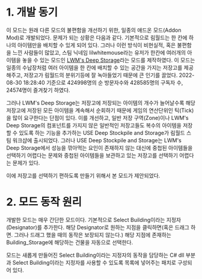 # 1. 개발 동기

이 모드는 원래 다른 모드의 불편함을 개선하기 위한, 일종의 애드온 모드(Addon Mod)로 개발되었다. 문제가 되는 상황은 다음과 같다. 기본적으로 림월드는 한 칸에 하나의 아이템만을 배치할 수 있게 되어 있다. 그러나 이런 방식이 비현실적, 혹은 불편함을 느낀 사람들이 많았고, 스팀 닉네임 lilwhitemouse라는 유저가 한칸에 여러개의 아이템을 놓을 수 있는 모드인 [LWM's Deep Storage](https://steamcommunity.com/sharedfiles/filedetails/?id=1617282896&searchtext=LWM)라는 모드를 제작하였다. 이 모드는 일종의 수납장처럼 여러 아이템을 한 칸에 배치할 수 있는 공간을 가지는 저장고를 제공해주고, 저장고가 림월드의 분위기등에 잘 녹아들었기 때문에 큰 인기를 끌었다. 2022-08-30 18:28:40 기준으로 424998명의 순 방문자수와 428585명의 구독자 수, 24574명이 즐겨찾기 하였다.

그러나 LWM's Deep Storage는 저장고에 저장되는 아이템의 개수가 늘어날수록 해당 저장고에 저장된 모든 아이템을 계속해서 순회하기 때문에 게임의 연산단위인 틱(Tick)을 많이 요구한다는 단점이 있다. 이를 개선하고, 일반 저장 구역(Zone)이나 LWM's Deep Storage의 컴포넌트를 가지지 않은 일반적인 저장고들도 복수의 아이템을 저장할 수 있도록 하는 기능을 추가하는 USE Deep Stockpile and Storage가 림월드 스팀 워크샵에 출시되었다. 그러나 USE Deep Stockpile and Storage는 LWM's Deep Storage에서 성능을 깎아먹는 요인이 존재하지 않는 대신에 중첩된 아이템들을 선택하기 어렵다는 문제와 중첩된 아이템들을 보관하고 있는 저장고를 선택하기 어렵다는 문제가 있다.

이에 저장고를 선택하기 편하도록 만들기 위해서 본 모드가 제안되었다.

# 2. 모드 동작 원리

개발한 모드는 매우 간단한 모드이다. 기본적으로 Select Building이라는 지정자(Designator)를 추가한다. 해당 Designator로 원하는 지점을 클릭하면(혹은 드래그 하면. 그러나 드래그 했을 때의 동작은 보장되지 않는다.)  해당 지점에 존재하는 Building_Storage에 해당하는 건물을 자동으로 선택한다.

모드는 새롭게 만들어진 Select Building이라는 지정자의 동작을 담당하는 C# dll 부분과 Select Building이라는 지정자를 사용할 수 있도록 목록에 넣어주는 패치로 구성되어 있다. 
